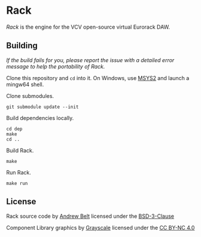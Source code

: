 # Rack

*Rack* is the engine for the VCV open-source virtual Eurorack DAW.

## Building

*If the build fails for you, please report the issue with a detailed error message to help the portability of Rack.*

Clone this repository and `cd` into it.
On Windows, use [MSYS2](http://www.msys2.org/) and launch a mingw64 shell.

Clone submodules.

	git submodule update --init

Build dependencies locally.

	cd dep
	make
	cd ..

Build Rack.

	make

Run Rack.

	make run

## License

Rack source code by [Andrew Belt](https://andrewbelt.name/) licensed under the [BSD-3-Clause](LICENSE.txt)

Component Library graphics by [Grayscale](http://grayscale.info/) licensed under the [CC BY-NC 4.0](https://creativecommons.org/licenses/by-nc/4.0/)
